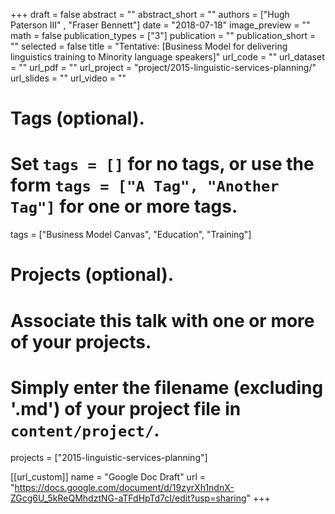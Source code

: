 +++
draft = false
abstract = ""
abstract_short = ""
authors = ["Hugh Paterson III" , "Fraser Bennett"]
date = "2018-07-18"
image_preview = ""
math = false
publication_types = ["3"]
publication = ""
publication_short = ""
selected = false
title = "Tentative: [Business Model for delivering linguistics training to Minority language speakers]"
url_code = ""
url_dataset = ""
url_pdf = ""
url_project = "project/2015-linguistic-services-planning/"
url_slides = ""
url_video = ""

# Tags (optional).
#   Set `tags = []` for no tags, or use the form `tags = ["A Tag", "Another Tag"]` for one or more tags.
tags = ["Business Model Canvas", "Education", "Training"]

# Projects (optional).
#   Associate this talk with one or more of your projects.
#   Simply enter the filename (excluding '.md') of your project file in `content/project/`.
projects = ["2015-linguistic-services-planning"]

[[url_custom]]
  name = "Google Doc Draft"
  url = "https://docs.google.com/document/d/19zyrXh1ndnX-ZGcg6U_5kReQMhdztNG-aTFdHpTd7cI/edit?usp=sharing"
+++
